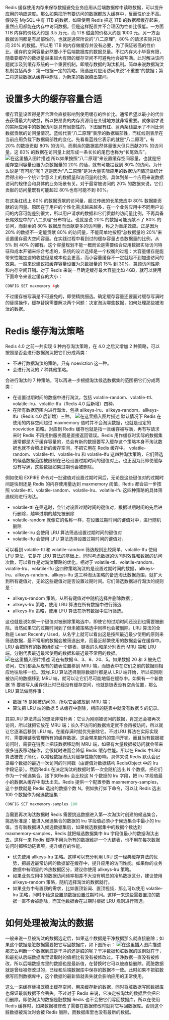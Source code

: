﻿Redis 缓存使用内存来保存数据避免业务应用从后端数据库中读取数据，可以提升应用的响应速度。那么如果把所有要访问的数据都放入缓存中，反而性价比不高。假设在 MySQL 中有 1TB 的数据，如果使用 Redis 把这 1TB 的数据都缓存起来，虽然应用都能在内存中访问数据，但是这样配置并不合理因为性价比很低。一方面 1TB 内存的价格大约是 3.5 万元，而 1TB 磁盘的价格大约是 1000 元。另一方面数据访问都是有局部性的，也就是通常所说的“八二原理”，80% 的请求实际只访问 20% 的数据。所以用 1TB 的内存做缓存并没有必要，为了保证较高的性价比，缓存的空间容量必然要小于后端数据库的数据总量。不过内存大小毕竟有限，随着要缓存的数据量越来越大有限的缓存空间不可避免地会被写满。此时解决该问题就涉及到缓存系统的一个重要机制，即缓存数据的淘汰机制。简单来说数据淘汰机制包括两步：第一根据一定的策略，筛选出对应用访问来说“不重要”的数据；第二将这些数据从缓存中删除，为新来的数据腾出空间。
# 设置多大的缓存容量合适
缓存容量设置得是否合理会直接影响到使用缓存的性价比。通常希望以最小的代价去获得最大的收益，所以把昂贵的内存资源用在关键地方就非常重要。就像刚才说的实际应用中的数据访问是具有局部性的，下图里有红、蓝两条线显示了不同比例数据贡献的访问量情况。蓝线代表“八二原理”表示的数据局部性，而红线则表示在当前应用负载下数据局部性的变化。先看看蓝线它表示的就是“八二原理”，有 20% 的数据贡献 80% 的访问，而剩余的数据虽然体量很大但只贡献20% 的访问量。这 80% 的数据在访问量上就形成一条长长的尾巴也称为“长尾效应”。
![在这里插入图片描述](https://img-blog.csdnimg.cn/e1e8ca1de2194513869e3408d8c51096.png)
所以如果按照“八二原理”来设置缓存空间容量，也就是把缓存空间容量设置为总数据量的 20% 的话，就有可能拦截到 80% 的访问。为什么说是“有可能”呢？这是因为“八二原理”是对大量实际应用的数据访问情况做统计后得出的一个统计学意义上的数据量和访问量的比例。具体到某一个应用来说数据访问的规律会和具体的业务场景有关。对于最常被访问的 20% 的数据来说，它们贡献的访问量既有可能超过 80%也有可能不到 80%。

在这条红线上 80% 的数据贡献的访问量，超过传统的长尾效应中 80% 数据能贡献的访问量。原因在于用户的个性化需求越来越多，在一个业务应用中不同用户访问的内容可能差别很大，所以用户请求的数据和它们贡献的访问量比例，不再具备长尾效应中的“八二原理”分布特征。也就是说 20% 的数据可能贡献不了 80% 的访问，而剩余的 80% 数据反而贡献更多的访问量，称之为重尾效应。正是因为 20% 的数据不一定能贡献 80% 的访问量，不能简单地按照“总数据量的 20%”来设置缓存最大空间容量。在实践过程中看到过的缓存容量占总数据量的比例，从 5% 到 40% 的都有。这个容量规划不能一概而论是需要结合应用数据实际访问特征和成本开销来综合考虑的，系统的设计选择是一个权衡的过程：大容量缓存是能带来性能加速的收益但是成本也会更高，而小容量缓存不一定就起不到加速访问的效果。一般来说建议把缓存容量设置为总数据量的 15% 到 30%，兼顾访问性能和内存空间开销。对于 Redis 来说一旦确定缓存最大容量比如 4GB，就可以使用下面命令来设定缓存的大小：
```java
CONFIG SET maxmemory 4gb
```
不过缓存被写满是不可避免的，即使精挑细选。确定缓存容量还要面对缓存写满时的替换操作，缓存替换需要解决两个问题：决定淘汰哪些数据，如何处理那些被淘汰的数据。
# Redis 缓存淘汰策略
Redis 4.0 之前一共实现 6 种内存淘汰策略，在 4.0 之后又增加 2 种策略，可以按照是否会进行数据淘汰把它们分成两类：

 - 不进行数据淘汰的策略，只有 noeviction 这一种。
 - 会进行淘汰的 7 种其他策略。

会进行淘汰的 7 种策略，可以再进一步根据淘汰候选数据集的范围把它们分成两类：

 - 在设置过期时间的数据中进行淘汰，包括 volatile-random、volatile-ttl、volatile-lru、volatile-lfu（Redis 4.0 后新增）四种。
 - 在所有数据范围内进行淘汰，包括 allkeys-lru、allkeys-random、allkeys-lfu（Redis 4.0 后新增）三种。
![在这里插入图片描述](https://img-blog.csdnimg.cn/8a6c16859809489f8218d91ac4caf2d0.png)
默认情况下 Redis 在使用的内存空间超过 maxmemory 值时并不会淘汰数据，也就是设定的 noeviction 策略。对应到 Redis 缓存也就是指一旦缓存被写满，再有写请求来时 Redis 不再提供服务而是直接返回错误。Redis 用作缓存时实际的数据集通常都是大于缓存容量的，总会有新的数据要写入缓存这个策略本身不淘汰数据也就不会腾出新的缓存空间，不把它用在 Redis 缓存中。 volatile-random、volatile-ttl、volatile-lru 和 volatile-lfu 这四种淘汰策略，它们筛选的候选数据范围被限制在已经设置过期时间的键值对上。也正因为此即使缓存没有写满，这些数据如果过期也会被删除。

例如使用 EXPIRE 命令对一批键值对设置过期时间后，无论是这些键值对的过期时间是快到还是 Redis 的内存使用量达到 maxmemory 阈值，Redis 都会进一步按照 volatile-ttl、volatile-random、volatile-lru、volatile-lfu 这四种策略的具体筛选规则进行淘汰。

 - volatile-ttl 在筛选时，会针对设置过期时间的键值对，根据过期时间的先后进行删除，越早过期的越先被删除
 - volatile-random 就像它的名称一样，在设置过期时间的键值对中，进行随机删除
 - volatile-lru 会使用 LRU 算法筛选设置过期时间的键值对
 - volatile-lfu 会使用 LFU 算法选择设置过期时间的键值对。

可以看到 volatile-ttl 和 volatile-random 筛选规则比较简单，volatile-lfu 使用 LFU 算法，它是在 LRU 算法的基础上，同时考虑数据的访问时效性和数据的访问次数，可以看作是对淘汰策略的优化。相对于 volatile-ttl、volatile-random、volatile-lru、volatile-lfu 这四种策略淘汰的是设置过期时间的数据，allkeys-lru、allkeys-random、allkeys-lfu 这三种淘汰策略的备选淘汰数据范围，就扩大到所有键值对，无论这些键值对是否设置过期时间。它们筛选数据进行淘汰的规则是：

 - allkeys-random 策略，从所有键值对中随机选择并删除数据；
 - allkeys-lru 策略，使用 LRU 算法在所有数据中进行筛选
 - allkeys-lfu 策略，使用 LFU 算法在所有数据中进行筛选。

这也就是说如果一个键值对被删除策略选中，即使它的过期时间还没到也需要被删除。当然如果它的过期时间到了但未被策略选中同样也会被删除。LRU 算法的全称是 Least Recently Used，从名字上就可以看出这是按照最近最少使用的原则来筛选数据，最不常用的数据会被筛选出来，而最近频繁使用的数据会留在缓存中。LRU 会把所有的数据组织成一个链表，链表的头和尾分别表示 MRU 端和 LRU 端，分别代表最近最常使用的数据和最近最不常用的数据。
![在这里插入图片描述](https://img-blog.csdnimg.cn/2664b2aa362b41fb9e4947b8484f45dd.png)
现在有数据 6、3、9、20、5。如果数据 20 和 3 被先后访问，它们都会从现有的链表位置移到 MRU 端，而链表中在它们之前的数据则相应地往后移一位。因为LRU 算法选择删除数据时都是从 LRU 端开始，所以把刚刚被访问的数据移到 MRU 端，就可以让它们尽可能地留在缓存中。如果有一个新数据 15 要被写入缓存但此时已经没有缓存空间，也就是链表没有空余位置，那么LRU 算法做两件事：

 - 数据 15 是刚被访问的，所以它会被放到 MRU 端；
 - 算法把 LRU 端的数据 5 从缓存中删除，相应的链表中就没有数据 5 的记录。

其实LRU 算法背后的想法非常朴素：它认为刚刚被访问的数据，肯定还会被再次访问，所以就把它放在 MRU 端；长久不访问的数据肯定就不会再被访问，所以就让它逐渐后移到 LRU 端，在缓存满时就优先删除它。不过LRU 算法在实际实现时，需要用链表管理所有的缓存数据，这会带来额外的空间开销。而且当有数据被访问时，需要在链表上把该数据移动到 MRU 端，如果有大量数据被访问就会带来很多链表移动操作，会很耗时进而会降低 Redis 缓存性能。所以在 Redis 中LRU 算法被做了简化，以减轻数据淘汰对缓存性能的影响。具体来说 Redis 默认会记录每个数据的最近一次访问的时间戳（由键值对数据结构 RedisObject 中的 lru 字段记录）。然后Redis 在决定淘汰的数据时第一次会随机选出 N 个数据，把它们作为一个候选集合。接下来Redis 会比较这 N 个数据的 lru 字段，把 lru 字段值最小的数据从缓存中淘汰出去。Redis 提供一个配置参数 maxmemory-samples，这个参数就是 Redis 选出的数据个数 N。例如执行如下命令，可以让 Redis 选出 100 个数据作为候选数据集：
```java
CONFIG SET maxmemory-samples 100
```
当需要再次淘汰数据时 Redis 需要挑选数据进入第一次淘汰时创建的候选集合，挑选标准是：能进入候选集合的数据的 lru 字段值必须小于候选集合中最小的 lru 值。当有新数据进入候选数据集后，如果候选数据集中的数据个数达到maxmemory-samples，Redis 就把候选数据集中 lru 字段值最小的数据淘汰出去。这样一来 Redis 缓存不用为所有的数据维护一个大链表，也不用在每次数据访问时都移动链表项，提升缓存的性能。

 - 优先使用 allkeys-lru 策略。这样可以充分利用 LRU 这一经典缓存算法的优势，把最近最常访问的数据留在缓存中，提升应用的访问性能。如果你的业务数据中有明显的冷热数据区分，建议你使用 allkeys-lru 策略。
 - 如果业务应用中的数据访问频率相差不大没有明显的冷热数据区分，建议使用 allkeys-random 策略，随机选择淘汰的数据就行。
 - 如果业务中有置顶的需求，比如置顶新闻、置顶视频，那么可以使用 volatile-lru 策略，同时不给这些置顶数据设置过期时间。这样一来这些需要置顶的数据一直不会被删除，而其他数据会在过期时根据 LRU 规则进行筛选。
# 如何处理被淘汰的数据
一般来说一旦被淘汰的数据选定后，如果这个数据是干净数据那么就直接删除；如果这个数据是脏数据需要把它写回数据库，如下图所示：
![在这里插入图片描述](https://img-blog.csdnimg.cn/d78897311dd04b3a90fa059e94794a46.png)
那怎么判断一个数据到底是干净的还是脏的呢？干净数据和脏数据的区别就在于，和最初从后端数据库里读取时的值相比有没有被修改过。干净数据一直没有被修改，所以后端数据库里的数据也是最新值，在替换时它可以被直接删除。而脏数据就是曾经被修改过的，已经和后端数据库中保存的数据不一致。此时如果不把脏数据写回到数据库中，这个数据的最新值就丢失就会影响应用的正常使用。

这么一来缓存替换既腾出缓存空间，用来缓存新的数据，同时将脏数据写回数据库也保证最新数据不会丢失。不过对于 Redis 来说，它决定被淘汰的数据后会把它们删除。即使淘汰的数据是脏数据 Redis 也不会把它们写回数据库。所以在使用 Redis 缓存时，如果数据被修改了需要在数据修改时就将它写回数据库。否则这个脏数据被淘汰时会被 Redis 删除，而数据库里也没有最新的数据。
